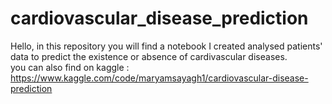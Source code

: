 # cardiovascular_disease_prediction
Hello, in this repository you will find a notebook I created analysed patients' data to  predict the existence or absence of cardivascular diseases.  
you can also find on kaggle : https://www.kaggle.com/code/maryamsayagh1/cardiovascular-disease-prediction
